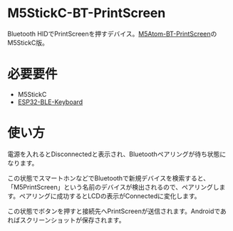# M5StickC-BT-PrintScreen
Bluetooth HIDでPrintScreenを押すデバイス。[M5Atom-BT-PrintScreen](https://github.com/bluepost59/M5Atom-BT-PrintScreen)のM5StickC版。

# 必要要件
* M5StickC
* [ESP32-BLE-Keyboard](https://github.com/T-vK/ESP32-BLE-Keyboard)

# 使い方
電源を入れるとDisconnectedと表示され、Bluetoothペアリングが待ち状態になります。

この状態でスマートホンなどでBluetoothで新規デバイスを検索すると、「M5PrintScreen」という名前のデバイスが検出されるので、ペアリングします。ペアリングに成功するとLCDの表示がConnectedに変化します。

この状態でボタンを押すと接続先へPrintScreenが送信されます。Androidであればスクリーンショットが保存されます。